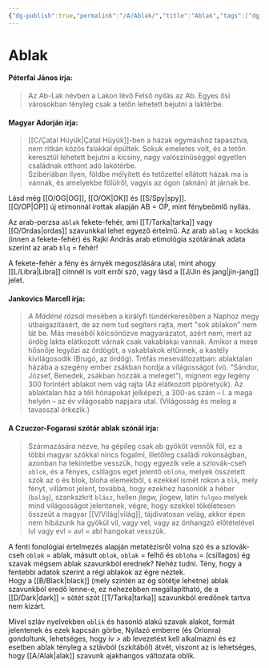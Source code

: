 ```yaml
---
{"dg-publish":true,"permalink":"/A/Ablak/","title":"Ablak","tags":["dg_uploaded"],"created":"2023-10-21T03:47","updated":"2023-10-25T12:19"}
---
```



# Ablak

#### Péterfai János írja:

> Az Ab-Lak névben a Lakon lévő Felső nyílás az Ab. Egyes ősi városokban tényleg csak a tetőn lehetett bejutni a laktérbe.  

#### Magyar Adorján írja:

> [[C/Çatal Hüyük\|Çatal Hüyük]]-ben a házak egymáshoz tapasztva, nem ritkán közös falakkal épültek. Sokuk emeletes volt, és a tetőn keresztül lehetett bejutni a kicsiny, nagy valószínűséggel egyetlen családnak otthont adó lakótérbe.  
> Szibériában ilyen, földbe mélyített és tetőzettel ellátott házak ma is vannak, és amelyekbe fölülről, vagyis az ógon (aknán) át járnak be.  

Lásd még [[O/OG\|OG]], [[O/OK\|OK]] és [[S/Spy\|spy]].  
[[O/OP\|OP]] új etimonnál írottak alapján AB = OP, mint fénybeömlő nyílás.

Az arab-perzsa `ablak` fekete-fehér, ami [[T/Tarka\|tarka]] vagy [[O/Ordas\|ordas]] szavunkkal lehet egyező értelmű. Az arab `ablaq` = kockás (innen a fekete-fehér) és Rajki András arab etimológia szótárának adata szerint az arab `blq` = fehér!  

A fekete-fehér a fény és árnyék megoszlására utal, mint ahogy [[L/Libra\|Libra]] címnél is volt erről szó, vagy lásd a [[J/Jin és jang\|jin-jang]] jelet.  

#### Jankovics Marcell írja:

> *A Mádéné rózsái* mesében a királyfi tündérkeresőben a Naphoz megy útbaigazításért, de az nem tud segíteni rajta, mert "sok ablakon" nem lát be. Más meséből kölcsönözve magyarázatot, azért nem, mert az ördög lakta elátkozott várnak csak vakablakai vannak. Amikor a mese hősnője legyőzi az ördögöt, a vakablakok eltűnnek, a kastély kivilágosodik (Brugó, az ördög). Tréfás meseváltozatban: ablaktalan házába a szegény ember zsákban hordja a világosságot (vö. "Sándor, József, Benedek, zsákban hozzák a meleget"), mígnem egy legény 300 forintért ablakot nem vág rajta (Az elátkozott pipöretyúk). Az ablaktalan ház a téli hónapokat jelképezi, a 300-as szám – l. a maga helyén – az év világosabb napjaira utal. (Világosság és meleg a tavasszal érkezik.)  

#### A Czuczor-Fogarasi szótár ablak szónál írja:  

> Származására nézve, ha gépileg csak ab gyököt vennők föl, ez a többi magyar szókkal nincs fogalmi, illetőleg családi rokonságban, azonban ha tekintetbe vesszük, hogy egyezik vele a szlovák-cseh `oblok`, és a fényes, csillagos eget jelentő `obloha`, melyek összetett szók az o és blok, bloha elemekből, s ezekkel ismét rokon a `blk`, mely fényt, villámot jelent, továbbá, hogy ezekhez hasonlók a héber (`balág`), szankszkrit `blász`, hellen jlegw, jlogew, latin `fulgeo` melyek mind világosságot jelentenek, végre, hogy ezekkel tökéletesen összeüt a magyar [[V/Világ\|világ]], tájdivatosan velág, akkor épen nem hibázunk ha gyökül vil, vagy vel, vagy az önhangzó előtételével ivl vagy evl = avl = abl hangokat vesszük.  

A fenti fonológiai értelmezés alapján metatézisről volna szó és a szlovák-cseh `oblok` = ablak, másutt `oblok`, `oblak` = felhő és `obloha` = (csillagos) ég szavak mégsem ablak szavunkból erednek? Nehéz tudni. Tény, hogy a fentebbi adatok szerint a régi ablakok az égre néztek.   
Hogy a [[B/Black\|black]] (mely szintén az ég sötétje lehetne) ablak szavunkból eredő lenne-e, ez nehezebben megállapítható, de a [[D/Dark\|dark]] = sötét szót [[T/Tarka\|tarka]] szavunkból eredőnek tartva nem kizárt.  

Mivel szláv nyelvekben `oblik` és hasonló alakú szavak alakot, formát jelentenek és ezek kapcsán görbe, Nyilazó emberre (és Orionra) gondoltunk, lehetséges, hogy ív > ab levezetést kell alkalmazni és ez esetben ablak tényleg a szlávból (szkítából) átvét, viszont az is lehetséges, hogy [[A/Alak\|alak]] szavunk ajakhangos változata oblik.  